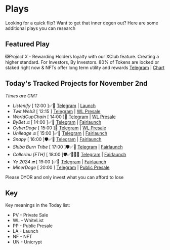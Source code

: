 
# Plays

Looking for a quick flip? Want to get that inner degen out? Here are some additional plays you can research

## Featured Play

❎*Project X* - Rewarding Holders loyalty with our XClub feature. Creating a higher standard. For Investors, By Investors.
80% of Tokens are locked or staked right now & NFTs offer long term utility and rewards
[Telegram](https://t.me/ProXbsc) | [Chart](https://app.nexuscrypto.com/token/bsc/0x9d9fA9DbAe391C3FB6866F43De62FF3B393133b2) 

## Today's Tracked Projects for November 2nd
_Times are GMT_

- *Listenify* [ 12:00 ]✅📄
[Telegram](https://t.me/Listenify_io) | [Launch](https://poocoin.app/tokens/0xb0B2d54802B018B393A0086a34DD4c1f26F3D073)
- *Twit Web3* [ 12:15 ]
[Telegram](https://t.me/Twit_Web_official) | [WL Presale](https://www.pinksale.finance/launchpad/0xAaDD3ba2cc6B44F5436F8fa591E59c024c644D26?chain=BSC)
- *WorldCupChain* [ 14:00 ]📄
[Telegram](https://t.me/fifaworldcupchain) | [WL Presale](https://www.pinksale.finance/launchpad/0xFd5b43EDEdD15093B97C985c587427242BF2a654?chain=BSC)
- *ByBet 🔚* [ 14:00 ]✅📄
[Telegram](https://t.me/ByBetChat) | [Fairlaunch](https://www.pinksale.finance/launchpad/0x3355F56db4e1035398fE2E56c81Eab0888Ca78eF?chain=BSC)
- *CyberDoge* [ 15:00 ]📄
[Telegram](https://t.me/CyberDogeBsctoken) | [WL Presale](https://www.pinksale.finance/launchpad/0x61cd92380e134B85d790c69bc20e047bCd06bb65?chain=BSC)
- *Unileage 🔚* [ 15:00 ]✅📄
[Telegram](https://t.me/UniLeagueOfficial) | [Fairlaunch](https://www.pinksale.finance/launchpad/0x926177838c853cb71Ff841aeb55Bb7449dB187b9?chain=BSC)
- *Snapy* [ 16:00 ]🛡️✅📄
[Telegram](https://t.me/snapyportal) | [Fairlaunch](https://www.pinksale.finance/launchpad/0xA0F15248e6d1D5CB1dD10CdC50569cbdb3555bFF?chain=BSC)
- *Shiba Burn Tribe* [ 17:00 ]🛡️✅📄
[Telegram](https://t.me/shibaburntribe) | [Fairlaunch](https://www.pinksale.finance/launchpad/0x4Be0e1E097Daa539Be80Fa955dB42c72a4702592?chain=BSC)
- *CallerInu [ETH]* [ 18:00 ]🛡️✅📄🙋‍♂️
[Telegram](https://www.pinksale.finance/launchpad/0x20Aa18A09aB19f3Ca3873363A913ED76d9D5FDaa?chain=ETH) | [Fairlaunch](https://pinksale.notion.site/CallerInu-KYC-Verification-ee51324b57e54dbf9cc21fef19338d93)
- *Ye 2024 🔚* [ 19:00 ]✅📄
[Telegram](https://t.me/YE2024GLOBAL) | [Fairlaunch](https://www.pinksale.finance/launchpad/0xAa1654426CF6AEE7c2E34f90b5f46826183A2609?chain=BSC)
- *MinerDoge* [ 20:00 ]
[Telegram](https://t.me/MinerDogeChat) | [Public Presale](https://www.pinksale.finance/launchpad/0xBcDA2b168AD1219b20aA220bbF6522af91dae5F3?chain=BSC)


Please DYOR and only invest what you can afford to lose

## Key
Key meanings in the Today list:

- PV - Private Sale
- WL - WhiteList
- PP - Public Presale
- LA - Launch
- NF - NFT
- UN - Unicrypt
